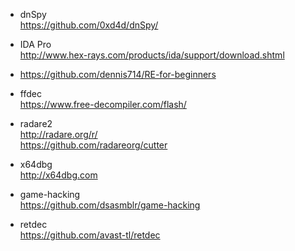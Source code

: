 * dnSpy  
https://github.com/0xd4d/dnSpy/  

* IDA Pro  
http://www.hex-rays.com/products/ida/support/download.shtml  

* https://github.com/dennis714/RE-for-beginners  

* ffdec  
https://www.free-decompiler.com/flash/  

* radare2    
http://radare.org/r/  
https://github.com/radareorg/cutter  

* x64dbg  
http://x64dbg.com  

* game-hacking  
https://github.com/dsasmblr/game-hacking  

* retdec  
https://github.com/avast-tl/retdec  
